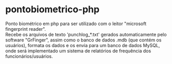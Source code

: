 # pontobiometrico-php

Ponto biométrico em php para ser utilizado com o leitor "microsoft fingerprint reader".<br>
Recebe os arquivos de texto 'punchlog_*.txt' gerados automaticamente pelo software "GrFinger", assim como o banco de dados .mdb (que contém os usuários), formata os dados e os envia para um banco de dados MySQL, onde será implementado um sistema de relatórios de frequência dos funcionários/usuários.
